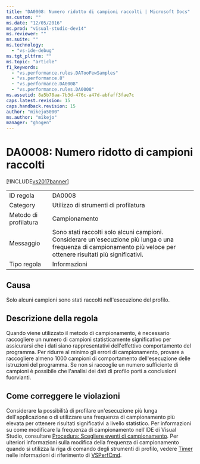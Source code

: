 ```yaml
---
title: "DA0008: Numero ridotto di campioni raccolti | Microsoft Docs"
ms.custom: ""
ms.date: "12/05/2016"
ms.prod: "visual-studio-dev14"
ms.reviewer: ""
ms.suite: ""
ms.technology: 
  - "vs-ide-debug"
ms.tgt_pltfrm: ""
ms.topic: "article"
f1_keywords: 
  - "vs.performance.rules.DATooFewSamples"
  - "vs.performance.8"
  - "vs.performance.DA0008"
  - "vs.performance.rules.DA0008"
ms.assetid: 8a5b78aa-7b3d-476c-a47d-abfaff3fae7c
caps.latest.revision: 15
caps.handback.revision: 15
author: "mikejo5000"
ms.author: "mikejo"
manager: "ghogen"
---
```

# DA0008: Numero ridotto di campioni raccolti
[!INCLUDE[vs2017banner](../code-quality/includes/vs2017banner.md)]

|||  
|-|-|  
|ID regola|DA0008|  
|Category|Utilizzo di strumenti di profilatura|  
|Metodo di profilatura|Campionamento|  
|Messaggio|Sono stati raccolti solo alcuni campioni.  Considerare un'esecuzione più lunga o una frequenza di campionamento più veloce per ottenere risultati più significativi.|  
|Tipo regola|Informazioni|  
  
## Causa  
 Solo alcuni campioni sono stati raccolti nell'esecuzione del profilo.  
  
## Descrizione della regola  
 Quando viene utilizzato il metodo di campionamento, è necessario raccogliere un numero di campioni statisticamente significativo per assicurarsi che i dati siano rappresentativi dell'effettivo comportamento del programma.  Per ridurre al minimo gli errori di campionamento, provare a raccogliere almeno 1000 campioni di comportamento dell'esecuzione delle istruzioni del programma.  Se non si raccoglie un numero sufficiente di campioni è possibile che l'analisi dei dati di profilo porti a conclusioni fuorvianti.  
  
## Come correggere le violazioni  
 Considerare la possibilità di profilare un'esecuzione più lunga dell'applicazione o di utilizzare una frequenza di campionamento più elevata per ottenere risultati significativi a livello statistico.  Per informazioni su come modificare la frequenza di campionamento nell'IDE di Visual Studio, consultare [Procedura: Scegliere eventi di campionamento](../profiling/how-to-choose-sampling-events.md).  Per ulteriori informazioni sulla modifica della frequenza di campionamento quando si utilizza la riga di comando degli strumenti di profilo, vedere [Timer](../profiling/timer.md) nelle informazioni di riferimento di [VSPerfCmd](../profiling/vsperfcmd.md).